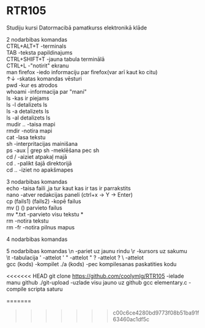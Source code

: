 # RTR105
Studiju kursi Datormacibā pamatkurss elektronikā klāde


2 nodarbibas komandas   
CTRL+ALT+T -terminals   
TAB -teksta papildinajums   
CTRL+SHIFT+T -jauna tabula terminālā  
CTRL+L -"notirit" ekranu  
man firefox -iedo informaciju par firefox(var arī kaut ko citu)  
↑↓ -skatas komandas vēsturi  
pwd -kur es atrodos  
whoami -informacija par "mani"  
ls -kas ir piejams  
ls -l detalizets ls   
ls -a  detalizets ls  
ls -al  detalizets ls  
mudir .. -taisa mapi  
rmdir  -notira mapi  
cat -lasa tekstu  
sh -interpritacijas mainišana  
ps -aux | grep sh -meklēšana pec sh  
cd / -aiziet atpakaļ majā  
cd . -palikt šajā direktorijā   
cd .. -iziet no apakšmapes  

3 nodarbibas komandas  
echo -taisa faili ,ja tur kaut kas ir tas ir parrakstits  
nano -atver redakcijas paneli  (ctrl+x -> Y -> Enter)  
cp (fails1) (fails2) -kopē failus  
mv () () parvieto failus  
mv *.txt -parvieto visu tekstu *  
rm -notira tekstu  
rm -fr  -notira pilnus mapus  
 
4 nodarbibas komandas 
 
 
5 nodarbibas komandas 
\n -pariet uz jaunu rindu 
\r -kursors uz sakumu  
\t -tabulacija 
\' -attelot ' 
\" -attelot " 
\? -attelot ? 
\\ -attelot \
gcc (kods) -kompilet
./a (kods) -pec kompilesanas paskatities kodu

 
<<<<<<< HEAD
git clone https://github.com/coolymlg/RTR105 -ielade manu github 
./git-upload -uzlade visu jauno uz github
gcc elementary.c -compile scripta saturu


=======
>>>>>>> c00c6ce4280bd9773f08b51ba91f63460ac1df5c
